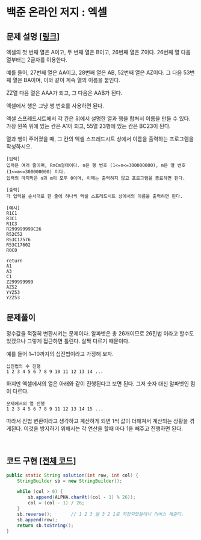 # 백준 온라인 저지 : 엑셀

## 문제 설명 [[링크]](https://www.acmicpc.net/problem/2757)

엑셀의 첫 번째 열은 A이고, 두 번째 열은 B이고, 26번째 열은 Z이다. 26번째 열 다음 열부터는 2글자를 이용한다. 

예를 들어, 27번째 열은 AA이고, 28번째 열은 AB, 52번째 열은 AZ이다. 그 다음 53번째 열은 BA이며, 이와 같이 계속 열의 이름을 붙인다.

ZZ열 다음 열은 AAA가 되고, 그 다음은 AAB가 된다.

엑셀에서 행은 그냥 행 번호를 사용하면 된다.

엑셀 스프레드시트에서 각 칸은 위에서 설명한 열과 행을 합쳐서 이름을 만들 수 있다. 가장 왼쪽 위에 있는 칸은 A1이 되고, 55열 23행에 있는 칸은 BC23이 된다.

열과 행이 주어졌을 때, 그 칸의 엑셀 스프레드시트 상에서 이름을 출력하는 프로그램을 작성하시오.


```
[입력]
입력은 여러 줄이며, RnCm형태이다. n은 행 번호 (1<=n<=300000000), m은 열 번호 (1<=m<=300000000) 이다. 
입력의 마지막은 n과 m이 모두 0이며, 이때는 출력하지 않고 프로그램을 종료하면 된다.

[출력]
각 입력을 순서대로 한 줄에 하나씩 엑셀 스프레드시트 상에서의 이름을 출력하면 된다.

[예시]
R1C1
R3C1
R1C3
R299999999C26
R52C52
R53C17576
R53C17602
R0C0

return
A1
A3
C1
Z299999999
AZ52
YYZ53
YZZ53
```



## 문제풀이

정수값을 적절히 변환시키는 문제이다. 알파벳은 총 26개이므로 26진법 이라고 할수도 있겠으나 그렇게 접근하면 틀린다. 살짝 다르기 때문이다.

예를 들어 1~10까지의 십진법이라고 가정해 보자. 

```
십진법의 수 진행
1 2 3 4 5 6 7 8 9 10 11 12 13 14 ...
```
하지만 엑셀에서의 열은 아래와 같이 진행된다고 보면 된다. 그저 숫자 대신 알파벳인 점이 다르다.

```
문제에서의 열 진행
1 2 3 4 5 6 7 8 9 11 12 13 14 15 ...
```

따라서 진법 변환이라고 생각하고 계산하게 되면 1씩 값이 더해져서 계산되는 상황을 겪게된다. 이것을 방지하기 위해서는 각 연산을 할때 마다 1을 빼주고 진행하면 된다.

​    


## 코드 구현 [[전체 코드]](./Main.java)

```java
public static String solution(int row, int col) {
    StringBuilder sb = new StringBuilder();

    while (col > 0) {
        sb.append(ALPHA.charAt((col - 1) % 26));
        col = (col - 1) / 26;
    }
    sb.reverse();		// 1 2 3 을 3 2 1로 저장되었을테니 리버스 해준다.
    sb.append(row);
    return sb.toString();
}
```



